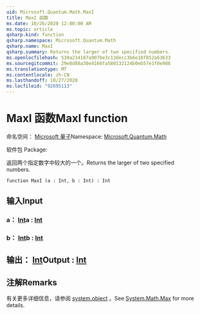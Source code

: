 ```yaml
---
uid: Microsoft.Quantum.Math.MaxI
title: MaxI 函数
ms.date: 10/26/2020 12:00:00 AM
ms.topic: article
qsharp.kind: function
qsharp.namespace: Microsoft.Quantum.Math
qsharp.name: MaxI
qsharp.summary: Returns the larger of two specified numbers.
ms.openlocfilehash: 530a234187a907be3c13decc3b6e18f852a63633
ms.sourcegitcommit: 29e0d88a30e4166fa580132124b0eb57e1f0e986
ms.translationtype: MT
ms.contentlocale: zh-CN
ms.lasthandoff: 10/27/2020
ms.locfileid: "92695113"
---
```

# <a name="maxi-function"></a><span data-ttu-id="96569-102">MaxI 函数</span><span class="sxs-lookup"><span data-stu-id="96569-102">MaxI function</span></span>

<span data-ttu-id="96569-103">命名空间： [Microsoft 量子](xref:Microsoft.Quantum.Math)</span><span class="sxs-lookup"><span data-stu-id="96569-103">Namespace: [Microsoft.Quantum.Math](xref:Microsoft.Quantum.Math)</span></span>

<span data-ttu-id="96569-104">软件包 [](https://nuget.org/packages/)</span><span class="sxs-lookup"><span data-stu-id="96569-104">Package: [](https://nuget.org/packages/)</span></span>


<span data-ttu-id="96569-105">返回两个指定数字中较大的一个。</span><span class="sxs-lookup"><span data-stu-id="96569-105">Returns the larger of two specified numbers.</span></span>

```qsharp
function MaxI (a : Int, b : Int) : Int
```


## <a name="input"></a><span data-ttu-id="96569-106">输入</span><span class="sxs-lookup"><span data-stu-id="96569-106">Input</span></span>

### <a name="a--int"></a><span data-ttu-id="96569-107">a： [Int](xref:microsoft.quantum.lang-ref.int)</span><span class="sxs-lookup"><span data-stu-id="96569-107">a : [Int](xref:microsoft.quantum.lang-ref.int)</span></span>




### <a name="b--int"></a><span data-ttu-id="96569-108">b： [Int](xref:microsoft.quantum.lang-ref.int)</span><span class="sxs-lookup"><span data-stu-id="96569-108">b : [Int](xref:microsoft.quantum.lang-ref.int)</span></span>





## <a name="output--int"></a><span data-ttu-id="96569-109">输出： [Int](xref:microsoft.quantum.lang-ref.int)</span><span class="sxs-lookup"><span data-stu-id="96569-109">Output : [Int](xref:microsoft.quantum.lang-ref.int)</span></span>



## <a name="remarks"></a><span data-ttu-id="96569-110">注解</span><span class="sxs-lookup"><span data-stu-id="96569-110">Remarks</span></span>

<span data-ttu-id="96569-111">有关更多详细信息，请参阅 [system.object](https://docs.microsoft.com/dotnet/api/system.math.max) 。</span><span class="sxs-lookup"><span data-stu-id="96569-111">See [System.Math.Max](https://docs.microsoft.com/dotnet/api/system.math.max) for more details.</span></span>